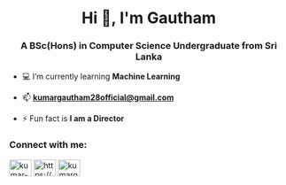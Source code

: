 <h1 align="center">Hi 👋, I'm Gautham</h1>
<h3 align="center">A BSc(Hons) in Computer Science Undergraduate from Sri Lanka</h3>

- 💻 I’m currently learning **Machine Learning**

- 📫 **kumargautham28official@gmail.com**

- ⚡ Fun fact is **I am a Director**

<h3 align="left">Connect with me:</h3>
<p align="left">
<a href="https://linkedin.com/in/kumar-gautham-386369303" target="blank"><img align="center" src="https://raw.githubusercontent.com/rahuldkjain/github-profile-readme-generator/master/src/images/icons/Social/linked-in-alt.svg" alt="kumar-gautham-386369303" height="30" width="40" /></a>
<a href="https://fb.com/https://www.facebook.com/profile.php?id=100089963020625" target="blank"><img align="center" src="https://raw.githubusercontent.com/rahuldkjain/github-profile-readme-generator/master/src/images/icons/Social/facebook.svg" alt="https://www.facebook.com/profile.php?id=100089963020625" height="30" width="40" /></a>
<a href="https://instagram.com/kumargautham_official" target="blank"><img align="center" src="https://raw.githubusercontent.com/rahuldkjain/github-profile-readme-generator/master/src/images/icons/Social/instagram.svg" alt="kumargautham_official" height="30" width="40" /></a>
</p>
